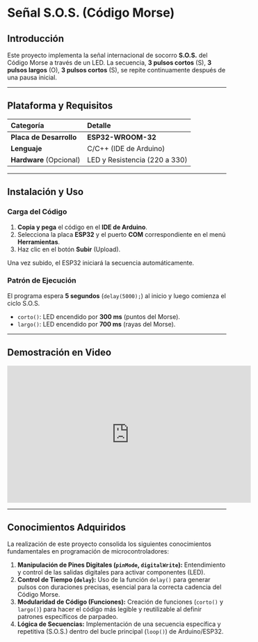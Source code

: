 #  Señal S.O.S. (Código Morse)

##  Introducción

Este proyecto implementa la señal internacional de socorro **S.O.S.** del Código Morse a través de un LED. La secuencia, **3 pulsos cortos** (S), **3 pulsos largos** (O), **3 pulsos cortos** (S), se repite continuamente después de una pausa inicial.

---

##  Plataforma y Requisitos

| Categoría | Detalle |
| :--- | :--- |
| **Placa de Desarrollo** | **ESP32-WROOM-32** |
| **Lenguaje** | C/C++ (IDE de Arduino) |
| **Hardware** (Opcional) | LED y Resistencia (220 a 330) |

---

##  Instalación y Uso

### **Carga del Código**

1.  **Copia y pega** el código en el **IDE de Arduino**.
2.  Selecciona la placa **ESP32** y el puerto **COM** correspondiente en el menú **Herramientas**.
3.  Haz clic en el botón **Subir** (Upload).

Una vez subido, el ESP32 iniciará la secuencia automáticamente.

### **Patrón de Ejecución**

El programa espera **5 segundos** (`delay(5000);`) al inicio y luego comienza el ciclo S.O.S.

* `corto()`: LED encendido por **$300\ \text{ms}$** (puntos del Morse).
* `largo()`: LED encendido por **$700\ \text{ms}$** (rayas del Morse).

---

##  Demostración en Video

<iframe width="560" height="315" src="https://www.youtube.com/embed/bKW5_UoGtM0" frameborder="0" allow="accelerometer; autoplay; clipboard-write; encrypted-media; gyroscope; picture-in-picture" allowfullscreen></iframe>


---

##  Conocimientos Adquiridos

La realización de este proyecto consolida los siguientes conocimientos fundamentales en programación de microcontroladores:

1.  **Manipulación de Pines Digitales (`pinMode`, `digitalWrite`):** Entendimiento y control de las salidas digitales para activar componentes (LED).
2.  **Control de Tiempo (`delay`):** Uso de la función `delay()` para generar pulsos con duraciones precisas, esencial para la correcta cadencia del Código Morse.
3.  **Modularidad de Código (Funciones):** Creación de funciones (`corto()` y `largo()`) para hacer el código más legible y reutilizable al definir patrones específicos de parpadeo.
4.  **Lógica de Secuencias:** Implementación de una secuencia específica y repetitiva (S.O.S.) dentro del bucle principal (`loop()`) de Arduino/ESP32.